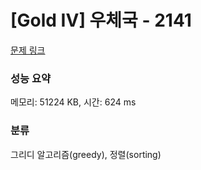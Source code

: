 # [Gold IV] 우체국 - 2141 

[문제 링크](https://www.acmicpc.net/problem/2141) 

### 성능 요약

메모리: 51224 KB, 시간: 624 ms

### 분류

그리디 알고리즘(greedy), 정렬(sorting)

